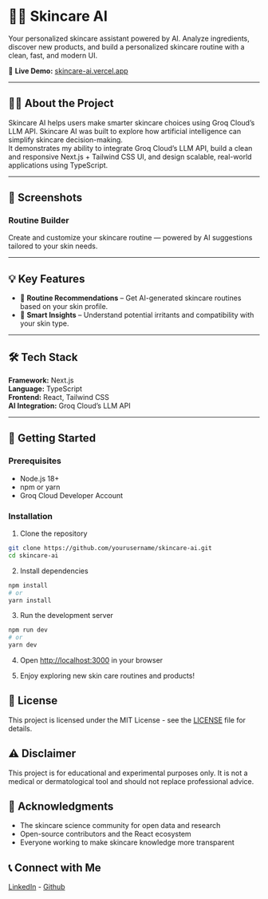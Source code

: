 # 💆‍♀️ Skincare AI  
Your personalized skincare assistant powered by AI. Analyze ingredients, discover new products, and build a personalized skincare routine with a clean, fast, and modern UI.

🔗 **Live Demo:** [skincare-ai.vercel.app](https://skincare-ai.vercel.app)

---

## 🧑‍💻 About the Project  
Skincare AI helps users make smarter skincare choices using Groq Cloud’s LLM API.  Skincare AI was built to explore how artificial intelligence can simplify skincare decision-making.  
It demonstrates my ability to integrate Groq Cloud’s LLM API, build a clean and responsive Next.js + Tailwind CSS UI, and design scalable, real-world applications using TypeScript.  

---

## 📸 Screenshots  


### Routine Builder  
Create and customize your skincare routine — powered by AI suggestions tailored to your skin needs.  

---

## 💡 Key Features    
- 🧴 **Routine Recommendations** – Get AI-generated skincare routines based on your skin profile.  
- 💬 **Smart Insights** – Understand potential irritants and compatibility with your skin type.  

---

## 🛠️ Tech Stack  
**Framework:** Next.js  
**Language:** TypeScript  
**Frontend:** React, Tailwind CSS  
**AI Integration:** Groq Cloud’s LLM API  

---

## 🚀 Getting Started  

### **Prerequisites**  
- Node.js 18+  
- npm or yarn
- Groq Cloud Developer Account  


### Installation
1. Clone the repository

```bash
git clone https://github.com/yourusername/skincare-ai.git
cd skincare-ai
```

2. Install dependencies

```bash
npm install
# or
yarn install
```

3. Run the development server

```bash
npm run dev
# or
yarn dev
```

4. Open [http://localhost:3000](http://localhost:3000) in your browser

5. Enjoy exploring new skin care routines and products!


## 📝 License

This project is licensed under the MIT License - see the [LICENSE](LICENSE) file for details.

## ⚠️ Disclaimer

This project is for educational and experimental purposes only.
It is not a medical or dermatological tool and should not replace professional advice.

## 🙏 Acknowledgments
- The skincare science community for open data and research  
- Open-source contributors and the React ecosystem  
- Everyone working to make skincare knowledge more transparent  


## 📞 Connect with Me

[LinkedIn](https://www.linkedin.com/in/deepprajapati) -
[Github](https://github.com/dprajapati4/)
